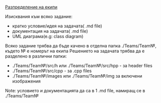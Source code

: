 [Разпределение на екипи](https://docs.google.com/spreadsheets/d/1Ll9kEdru4JZiw5A8dTGA8K4fxbeaNmnbjju1TCdL-ko/edit#gid=0)

Изисквания към всяко задание:
- кратко условие/идея на задачата( .md file)
- документация на задачата( .md file)
- UML диаграма(e.g: class diagram)

Всяко задание трябва да бъде качено в отделна папка ./Teams/Team№, където № е номерът на екипа
Решението на задачата трябва да е разделено в различни папки:
- ./Teams/Team№/src/h или ./Teams/Team№/src/hpp - за header files
- ./Teams/Team№/src/cpp - за .cpp files
- ./Teams/Team№/images или ./Teams/Team№/img за включени изображения

Note: условието и документацията да са в 1 .md file, намиращ се в ./Teams/Team№